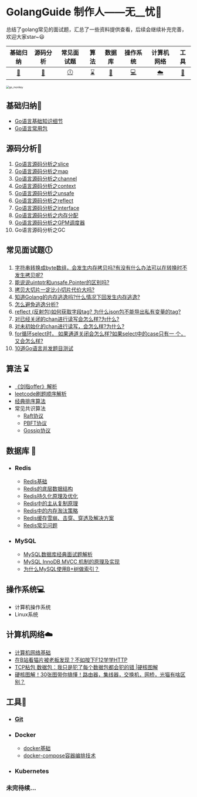 # GolangGuide	制作人——无__忧👦 
总结了golang常见的面试题，汇总了一些资料提供查看，后续会继续补充完善，欢迎大家star~:smiley:

|    基础归纳    |    源码分析    |    常见面试题    |    算法    |    数据库    |    操作系统    |    计算机网络    |    工具    |
| :------------: | :------------: | :--------------: | :--------: | :----------: | :------------: | :--------------: | :--------: |
| [📓](#基础归纳) | [📃](#源码分析) | [🕕](#常见面试题) | [⌛️](#算法) | [💾](#数据库) | [💻](#操作系统) | [☁️](#计算机网络) | [🔧](#工具) |

<img src="https://raw.githubusercontent.com/zmk-c/GolangGuide/master/img/20210403192938.jpeg" alt="go_monkey" style="zoom:50%;" />

## 基础归纳📓 

- [Go语言基础知识细节](golang/base/base.md)
- [Go语言常用包](golang/package/package.md)

## 源码分析📃

1. [Go语言源码分析之slice](golang/source_code/slice.md)
2. [Go语言源码分析之map](golang/source_code/map.md)
3. [Go语言源码分析之channel](golang/source_code/channel.md)
4. [Go语言源码分析之context](golang/source_code/context.md)
5. [Go语言源码分析之unsafe](golang/source_code/unsafe.md)
6. [Go语言源码分析之reflect](golang/source_code/reflect.md)
7. [Go语言源码分析之interface ](golang/source_code/interface.md)
8. [Go语言源码分析之内存分配](golang/source_code/memory_distribution.md)
10. [Go语言源码分析之GPM调度器](golang/source_code/gpm.md)
11. Go语言源码分析之GC

## 常见面试题🕕 

1. [字符串转换成byte数组，会发生内存拷贝吗?有没有什么办法可以在转换时不发生拷贝呢?](golang/faq/1.md)
2. [能说说uintptr和unsafe.Pointer的区别吗?](golang/faq/2.md)
3. [拷贝大切片一定比小切片代价大吗?](golang/faq/3.md)
4. [知道Golang的内存逃逸吗?什么情况下回发生内存逃逸?](golang/faq/4.md)
5. [怎么避免逃逸分析?](golang/faq/5.md)
6. [reflect (反射包)如何获取字段tag? 为什么json包不能导出私有变量的tag?](golang/faq/6.md)
7. [对已经关闭的chan进行读写会怎么样?为什么?](golang/faq/7.md)
8. [对未初始化的chan进行读写，会怎么样?为什么?](golang/faq/8.md)
9. [for循环select时， 如果通道关闭会怎么样?如果select中的case只有一 个，又会怎么样?](golang/faq/9.md)
10. [10道Go语言并发题目测试](golang/faq/10.md)

## 算法 ⌛️ 

- [《剑指offer》解析](https://github.com/zmk-c/go-offer)
- [leetcode刷题顺序解析](https://github.com/zmk-c/leetcode)
- [经典排序算法](sort/algorithm.md)
- 常见共识算法
  - [Raft协议](consensus/raft.md)
  - [PBFT协议](consensus/pbft.md)
  - [Gossip协议](consensus/gossip.md)

## 数据库 💾 

- ### Redis
  
  - [Redis基础](redis/base.md)
  - [Redis的底层数据结构](redis/under_struct.md)
  - [Redis持久化原理及优化](redis/persistence.md)
  - [Redis中的主从复制原理](redis/master-slave.md)
  - [Redis中的内存淘汰策略](redis/memory.md)
  - [Redis缓存雪崩、击穿、穿透及解决方案](redis/solution.md)
  - [Redis常见问题](redis/faq.md)
- ### MySQL
  
  - [MySQL数据库经典面试题解析](mysql/mysql100.md)
  - [MySQL InnoDB MVCC 机制的原理及实现](mysql/mysql_mvcc.md)
  - [为什么MySQL使用B+树做索引？](mysql/mysql-B+.md)

## 操作系统💻

- 计算机操作系统
- Linux系统

## 计算机网络☁️

- [计算机网络基础](network/network.md)
- [在B站看猫片被老板发现？不如按下F12学学HTTP](https://mp.weixin.qq.com/s/T41YBEmG4lkxokDLzRxVgA)
- [TCP粘包 数据包：我只是犯了每个数据包都会犯的错 |硬核图解](https://mp.weixin.qq.com/s/0H8WL6QeZ2VbO1hHPkn8Ug)
- [硬核图解！30张图带你搞懂！路由器，集线器，交换机，网桥，光猫有啥区别？](https://mp.weixin.qq.com/s/BJqp72EyEMahxi2XOfSrBQ)

## 工具🔧 

- ### [Git](git/git.md)

- ### Docker
  
  - [docker基础](docker/docker.md)
  - [docker-compose容器编排技术](docker/docker-compose.md)
  
- ### Kubernetes


### 未完待续...